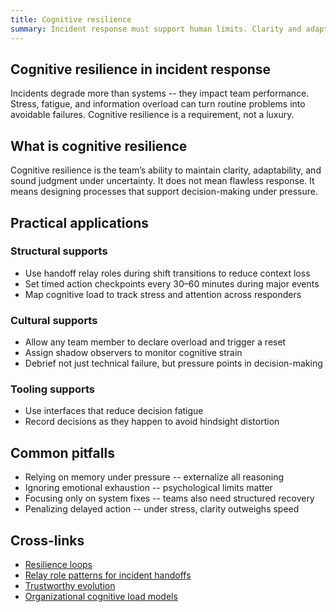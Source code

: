 ```yaml
---
title: Cognitive resilience
summary: Incident response must support human limits. Clarity and adaptability under stress are core to system-level resilience.
---
```


## Cognitive resilience in incident response

Incidents degrade more than systems -- they impact team performance. Stress, fatigue, and information overload can turn routine problems into avoidable failures. Cognitive resilience is a requirement, not a luxury.

## What is cognitive resilience

Cognitive resilience is the team’s ability to maintain clarity, adaptability, and sound judgment under uncertainty. It does not mean flawless response. It means designing processes that support decision-making under pressure.

## Practical applications

### Structural supports

- Use handoff relay roles during shift transitions to reduce context loss  
- Set timed action checkpoints every 30–60 minutes during major events  
- Map cognitive load to track stress and attention across responders

### Cultural supports

- Allow any team member to declare overload and trigger a reset  
- Assign shadow observers to monitor cognitive strain  
- Debrief not just technical failure, but pressure points in decision-making

### Tooling supports

- Use interfaces that reduce decision fatigue  
- Record decisions as they happen to avoid hindsight distortion

## Common pitfalls

- Relying on memory under pressure -- externalize all reasoning  
- Ignoring emotional exhaustion -- psychological limits matter  
- Focusing only on system fixes -- teams also need structured recovery  
- Penalizing delayed action -- under stress, clarity outweighs speed

## Cross-links

- [Resilience loops](../systems-under-drift/Resilience%20loops.md)  
- [Relay role patterns for incident handoffs](Relay%20role%20patterns.md)  
- [Trustworthy evolution](../systems-under-drift/Trustworthy%20evolution.md)  
- [Organizational cognitive load models](../notes/Pattern%20Language%20for%20Collective%20Learning.md)
